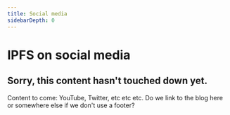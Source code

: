 ```yaml
---
title: Social media
sidebarDepth: 0
---
```


# IPFS on social media

## Sorry, this content hasn't touched down yet.

Content to come: YouTube, Twitter, etc etc etc.
Do we link to the blog here or somewhere else if we don't use a footer?
